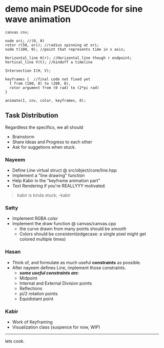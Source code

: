 # demo main PSEUDOcode for sine wave animation
```
canvas cnv;

node ori; //(0, 0)
rotor r(50, ori); //radius spinning at ori;
node t(100, 0); //point that represents time in x axis;

Horizontal_line H(r); //Horizontal_line though r endpoint;
Vertical_line V(t); //kindoff a timeline

Intersection I(H, V);

keyframes {  //final code not fixed yet
  t from (100, 0) to (200, 0),
  rotor argument from (0 rad) to (2*pi rad)
}

animate(I, cnv, color, keyframes, 0);
```

## Task Distribution
Regardless the specifics, we all should
- Brainstorm
- Share Ideas and Progress to each other
- Ask for suggetions when stuck.

### Nayeem
- Define Line virtual struct @ src/object/core/line.hpp
- Implement a "line drawing" function
- Help Kabir in the "keyframe animation part" 
- Text Rendering if you're REALLYYY motivated.
> kabir is kinda stuck; 
> \-kabir

### Satty
- Implement RGBA color 
- Implement the draw function @ canvas/canvas.cpp
    - the curve drawn from many points should be *smooth*
    - Colors should be consistent(edgecase: a single pixel might get colored multiple times)


### Hasan
- Think of, and formulate as much useful **constraints** as possible.
- After nayeem defines Line, implement those constraints.
    - ***some useful constraints are***:
    - Midpoint
    - Internal and External Division points
    - Reflections
    - pi/2 rotation points
    - Equidistant point

### Kabir
- Work of Keyframing
- Visualization class (suspence for now, WIP)

---
lets cook.
